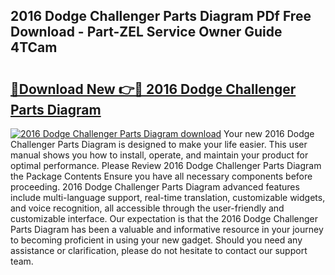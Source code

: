 ## 2016 Dodge Challenger Parts Diagram PDf Free Download - Part-ZEL Service Owner Guide 4TCam

# <h2><a href="http://dfnv4op.blite.top/?on=2016+Dodge+Challenger+Parts+Diagram">🔗Download New 👉🔴 2016 Dodge Challenger Parts Diagram</a></h2>

[![2016 Dodge Challenger Parts Diagram download](https://i.imgur.com/lujVjoI.png)](http://dfnv4op.blite.top/?on=2016+Dodge+Challenger+Parts+Diagram)
Your new 2016 Dodge Challenger Parts Diagram is designed to make your life easier. This user manual shows you how to install, operate, and maintain your product for optimal performance. Please Review 2016 Dodge Challenger Parts Diagram the Package Contents Ensure you have all necessary components before proceeding. 2016 Dodge Challenger Parts Diagram advanced features include multi-language support, real-time translation, customizable widgets, and voice recognition, all accessible through the user-friendly and customizable interface. Our expectation is that the 2016 Dodge Challenger Parts Diagram has been a valuable and informative resource in your journey to becoming proficient in using your new gadget. Should you need any assistance or clarification, please do not hesitate to contact our support team.
